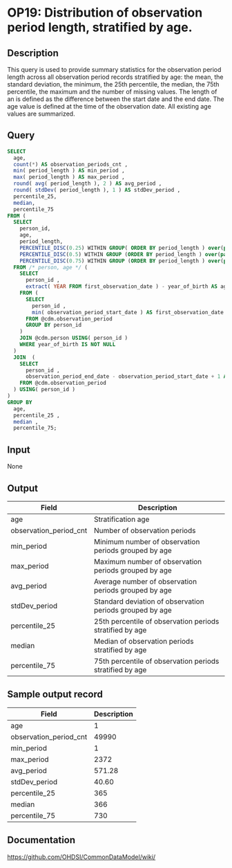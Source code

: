 <!---
Group:observation period
Name:OP19 Distribution of observation period length, stratified by age.
Author:Patrick Ryan
CDM Version: 5.0
-->

# OP19: Distribution of observation period length, stratified by age.

## Description
This query is used to provide summary statistics for the observation period length across all observation period records stratified by age: the mean, the standard deviation, the minimum, the 25th percentile, the median, the 75th percentile, the maximum and the number of missing values. The length of an is defined as the difference between the start date and the end date. The age value is defined at the time of the observation date. All existing age values are summarized.

## Query
```sql
SELECT
  age,
  count(*) AS observation_periods_cnt ,
  min( period_length ) AS min_period ,
  max( period_length ) AS max_period ,
  round( avg( period_length ), 2 ) AS avg_period ,
  round( stdDev( period_length ), 1 ) AS stdDev_period ,
  percentile_25,
  median,
  percentile_75
FROM (
  SELECT
    person_id,
    age,
    period_length,
    PERCENTILE_DISC(0.25) WITHIN GROUP( ORDER BY period_length ) over(partition by age) AS percentile_25 ,
    PERCENTILE_DISC(0.5) WITHIN GROUP (ORDER BY period_length ) over(partition by age) AS median ,
    PERCENTILE_DISC(0.75) WITHIN GROUP (ORDER BY period_length ) over(partition by age) AS percentile_75
  FROM /* person, age */ (
    SELECT
      person_id ,
      extract( YEAR FROM first_observation_date ) - year_of_birth AS age
    FROM (
      SELECT
        person_id ,
        min( observation_period_start_date ) AS first_observation_date
      FROM @cdm.observation_period
      GROUP BY person_id
    )
    JOIN @cdm.person USING( person_id )
    WHERE year_of_birth IS NOT NULL
  )
  JOIN  (
    SELECT
      person_id ,
      observation_period_end_date - observation_period_start_date + 1 AS period_length
    FROM @cdm.observation_period
  ) USING( person_id )
)
GROUP BY
  age,
  percentile_25 ,
  median ,
  percentile_75;
```

## Input

None

## Output

| Field |  Description |
| --- | --- |
| age | Stratification age |
| observation_period_cnt | Number of observation periods |
| min_period | Minimum number of observation periods grouped by age |
| max_period | Maximum number of observation periods grouped by age |
| avg_period | Average number of observation periods grouped by age |
| stdDev_period | Standard deviation of observation periods grouped by age |
| percentile_25 | 25th percentile of observation periods stratified by age |
| median | Median of observation periods stratified by age |
| percentile_75   | 75th percentile of observation periods stratified by age |

## Sample output record

|  Field |  Description |
| --- | --- |
| age |  1 |
| observation_period_cnt |  49990 |
| min_period |  1 |
| max_period |  2372 |
| avg_period |  571.28 |
| stdDev_period |  40.60 |
| percentile_25 |  365 |
| median |  366 |
| percentile_75   |  730 |



## Documentation
https://github.com/OHDSI/CommonDataModel/wiki/
